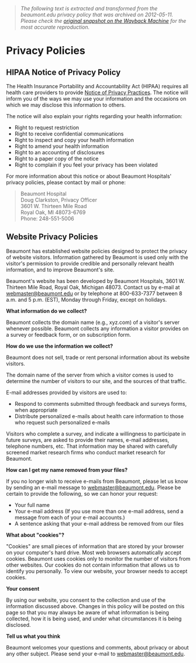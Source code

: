 > *The following text is extracted and transformed from the beaumont.edu privacy policy that was archived on 2012-05-11. Please check the [original snapshot on the Wayback Machine](https://web.archive.org/web/20120511212502id_/http%3A//www.beaumont.edu/privacy-policy) for the most accurate reproduction.*

# Privacy Policies

## HIPAA Notice of Privacy Policy

The Health Insurance Portability and Accountability Act (HIPAA) requires all health care providers to provide [Notice of Privacy Practices](http://www.beaumonthospitals.com//files/imce/pdfs/1363_apr_03.pdf). The notice will inform you of the ways we may use your information and the occasions on which we may disclose this information to others.

The notice will also explain your rights regarding your health information:

  * Right to request restriction 
  * Right to receive confidential communications 
  * Right to inspect and copy your health information 
  * Right to amend your health information 
  * Right to an accounting of disclosures 
  * Right to a paper copy of the notice 
  * Right to complain if you feel your privacy has been violated



For more information about this notice or about Beaumont Hospitals' privacy policies, please contact by mail or phone:

> Beaumont Hospital   
> Doug Clarkston, Privacy Officer   
> 3601 W. Thirteen Mile Road   
> Royal Oak, MI 48073-6769   
> Phone: 248-551-5006

## Website Privacy Policies

Beaumont has established website policies designed to protect the privacy of website visitors. Information gathered by Beaumont is used only with the visitor's permission to provide credible and personally relevant health information, and to improve Beaumont's site.

Beaumont's website has been developed by Beaumont Hospitals, 3601 W. Thirteen Mile Road, Royal Oak, Michigan 48073. Contact us by e-mail at [webmaster@beaumont.edu](mailto:webmaster@beaumont.edu) or by telephone at 800-633-7377 between 8 a.m. and 5 p.m. (EST), Monday through Friday, except on holidays.

**What information do we collect?**

Beaumont collects the domain name (e.g., xyz.com) of a visitor's server whenever possible. Beaumont collects any information a visitor provides on a survey or feedback form, or on subscription form.

**How do we use the information we collect?**

Beaumont does not sell, trade or rent personal information about its website visitors.

The domain name of the server from which a visitor comes is used to determine the number of visitors to our site, and the sources of that traffic.

E-mail addresses provided by visitors are used to:

  * Respond to comments submitted through feedback and surveys forms, when appropriate
  * Distribute personalized e-mails about health care information to those who request such personalized e-mails



Visitors who complete a survey, and indicate a willingness to participate in future surveys, are asked to provide their names, e-mail addresses, telephone numbers, etc. That information may be shared with carefully screened market research firms who conduct market research for Beaumont.

**How can I get my name removed from your files?**

If you no longer wish to receive e-mails from Beaumont, please let us know by sending an e-mail message to [webmaster@beaumont.edu](mailto:webmaster@beaumont.edu). Please be certain to provide the following, so we can honor your request:

  * Your full name
  * Your e-mail address (If you use more than one e-mail address, send a message from each of your e-mail accounts.)
  * A sentence asking that your e-mail address be removed from our files



**What about "cookies"?**

"Cookies" are small pieces of information that are stored by your browser on your computer's hard drive. Most web browsers automatically accept cookies. Beaumont uses cookies only to monitor the number of visitors from other websites. Our cookies do not contain information that allows us to identify you personally. To view our website, your browser needs to accept cookies.

**Your consent**

By using our website, you consent to the collection and use of the information discussed above. Changes in this policy will be posted on this page so that you may always be aware of what information is being collected, how it is being used, and under what circumstances it is being disclosed.

**Tell us what you think**

Beaumont welcomes your questions and comments, about privacy or about any other subject. Please send your e-mail to [webmaster@beaumont.edu](mailto:webmaster@beaumont.edu).

